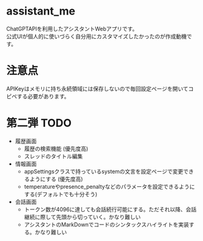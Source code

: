 # assistant_me
ChatGPTAPIを利用したアシスタントWebアプリです。  
公式UIが個人的に使いづらく自分用にカスタマイズしたかったのが作成動機です。

# 注意点
APIKeyはメモリに持ち永続領域には保存しないので毎回設定ページを開いてコピペする必要があります。

# 第二弾 TODO
- 履歴画面
  - 履歴の検索機能 (優先度高)
  - スレッドのタイトル編集
- 情報画面
  - appSettingsクラスで持っているsystemの文言を設定ページで変更できるようにする (優先度高)
  - temperatureやpresence_penaltyなどのパラメータを設定できるようにする(デフォルトでも十分そう)
- 会話画面
  - トークン数が4096に達しても会話続行可能にする。ただそれ以降、会話継続に際して先頭から切っていく。かなり難しい
  - アシスタントのMarkDownでコードのシンタックスハイライトを実装する。かなり難しい
